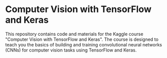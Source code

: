 # Computer Vision with TensorFlow and Keras

This repository contains code and materials for the Kaggle course "Computer Vision with TensorFlow and Keras". The course is designed to teach you the basics of building and training convolutional neural networks (CNNs) for computer vision tasks using TensorFlow and Keras.